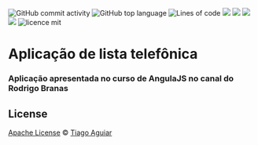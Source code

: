 ![GitHub commit activity](https://img.shields.io/github/commit-activity/m/tiagoc-aguiar/lista-telefonica-angularjs?color=a28)
![GitHub top language](https://img.shields.io/github/languages/top/tiagoc-aguiar/lista-telefonica-angularjs?color=fd1)
![Lines of code](https://img.shields.io/tokei/lines/github/tiagoc-aguiar/lista-telefonica-angularjs)
![](https://img.shields.io/github/last-commit/tiagoc-aguiar/lista-telefonica-angularjs?color=f05032&logo=git)
![](https://img.shields.io/badge/platform-Ubuntu-e95420?logo=ubuntu)
![](https://img.shields.io/badge/Node.js-15.5-393?logo=node.js)
![](https://img.shields.io/badge/AngularJS-e33?logo=AngularJS)
![licence mit](https://img.shields.io/badge/licence-Apache-blue.svg)

# Aplicação de lista telefônica

### Aplicação apresentada no curso de AngulaJS no canal do Rodrigo Branas

## License
[Apache License](https://github.com/TiagoC-Aguiar/lista-telefonica-angularjs/blob/main/LICENSE) © [Tiago Aguiar](https://github.com/TiagoC-Aguiar)
